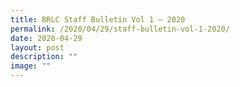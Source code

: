 ```yaml
---
title: BRLC Staff Bulletin Vol 1 – 2020
permalink: /2020/04/29/staff-bulletin-vol-1-2020/
date: 2020-04-29
layout: post
description: ""
image: ""
---
```

